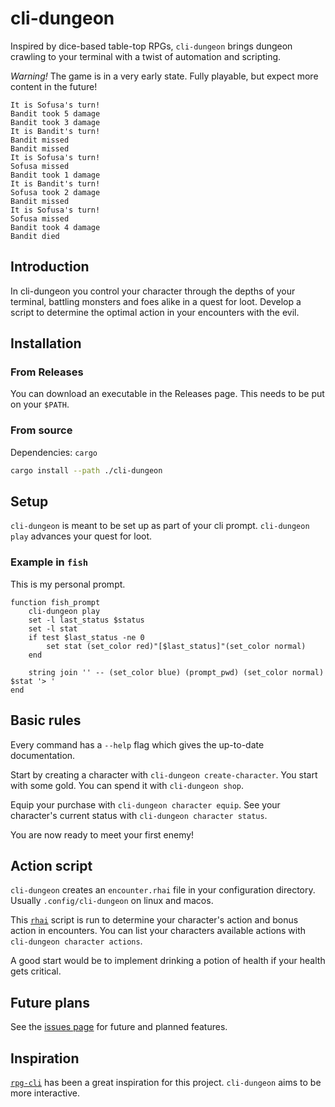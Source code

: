 # cli-dungeon
Inspired by dice-based table-top RPGs, `cli-dungeon` brings dungeon crawling to your terminal with a twist of automation and scripting.

*Warning!*
The game is in a very early state. Fully playable, but expect more content in the future!

```
It is Sofusa's turn!
Bandit took 5 damage
Bandit took 3 damage
It is Bandit's turn!
Bandit missed
Bandit missed
It is Sofusa's turn!
Sofusa missed
Bandit took 1 damage
It is Bandit's turn!
Sofusa took 2 damage
Bandit missed
It is Sofusa's turn!
Sofusa missed
Bandit took 4 damage
Bandit died  
```

## Introduction
In cli-dungeon you control your character through the depths of your terminal, battling monsters and foes alike in a quest for loot.
Develop a script to determine the optimal action in your encounters with the evil.

## Installation
### From Releases
You can download an executable in the Releases page.
This needs to be put on your `$PATH`.

### From source
Dependencies: `cargo`
```bash
cargo install --path ./cli-dungeon
```

## Setup
`cli-dungeon` is meant to be set up as part of your cli prompt. `cli-dungeon play` advances your quest for loot.

### Example in `fish`
This is my personal prompt.
```fish
function fish_prompt
    cli-dungeon play
    set -l last_status $status
    set -l stat
    if test $last_status -ne 0
        set stat (set_color red)"[$last_status]"(set_color normal)
    end

    string join '' -- (set_color blue) (prompt_pwd) (set_color normal) $stat '> '
end

```

## Basic rules
Every command has a `--help` flag which gives the up-to-date documentation.

Start by creating a character with `cli-dungeon create-character`.
You start with some gold. You can spend it with `cli-dungeon shop`.

Equip your purchase with `cli-dungeon character equip`.
See your character's current status with `cli-dungeon character status`.

You are now ready to meet your first enemy!

## Action script
`cli-dungeon` creates an `encounter.rhai` file in your configuration directory. Usually `.config/cli-dungeon` on linux and macos.

This [`rhai`](https://rhai.rs/book/) script is run to determine your character's action and bonus action in encounters.
You can list your characters available actions with `cli-dungeon character actions`.

A good start would be to implement drinking a potion of health if your health gets critical.

## Future plans
See the [issues page](https://github.com/SofusA/cli-dungeon/issues) for future and planned features.

## Inspiration
[`rpg-cli`](https://github.com/facundoolano/rpg-cli) has been a great inspiration for this project. `cli-dungeon` aims to be more interactive.

